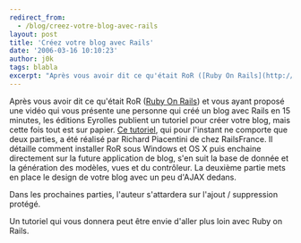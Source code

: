 ```yaml
---
redirect_from:
  - /blog/creez-votre-blog-avec-rails
layout: post
title: 'Créez votre blog avec Rails'
date: '2006-03-16 10:10:23'
author: j0k
tags: blabla
excerpt: "Après vous avoir dit ce qu'était RoR ([Ruby On Rails](http://www.j0k3r.net/news-ror-ruby-on-rails-863.html)) et vous ayant proposé une vidéo qui vous présente une personne qui créé un blog avec Rails en 15 minutes, les éditions Eyrolles publient un tutoriel pour créer votre blog, mais cette fois tout est sur papier.     \n[Ce      …"
---
```


Après vous avoir dit ce qu'était RoR ([Ruby On Rails](http://www.j0k3r.net/news-ror-ruby-on-rails-863.html)) et vous ayant proposé une vidéo qui vous présente une personne qui créé un blog avec Rails en 15 minutes, les éditions Eyrolles publient un tutoriel pour créer votre blog, mais cette fois tout est sur papier.
[Ce tutoriel](http://www.eyrolles.com/Informatique/Articles/Rails/blog.html), qui pour l'instant ne comporte que deux parties, a été réalisé par Richard Piacentini de chez RailsFrance. Il détaille comment installer RoR sous Windows et OS X puis enchaine directement sur la future application de blog, s'en suit la base de donnée et la génération des modèles, vues et du contrôleur.    La deuxième partie mets en place le design de votre blog avec un peu d'AJAX dedans.

Dans les prochaines parties, l'auteur s'attardera sur l'ajout / suppression protégé.

Un tutoriel qui vous donnera peut être envie d'aller plus loin avec Ruby on Rails.
